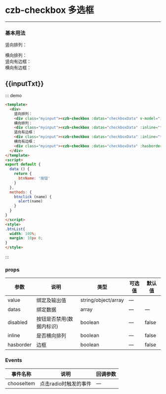 <script>
export default {
  data () {
    return {
      inputTxt: '',
      btnName: '按钮',
      checkboxData: [
        {key: 0, value: 'checkbox按钮1', isChoosed:true},
        {key: 1, value: 'checkbox按钮2'},
        {key: 2, value: 'checkbox按钮3'},
        {key: 3, value: 'checkbox按钮4'},
        {key: 4, value: 'checkbox按钮5', disabled: true}
      ]
    }
  },
  methods: {
    btnclick (name) {
      alert(name)
    },
    chooseItem (item) {
      console.log(item)
    }
  }
}
</script>
<style>
.btnList{
  width: 100%;
  margin: 10px 0;
}
.buttoninline{
  display:inline-block;
}
</style>
# czb-checkbox 多选框
----
### 基本用法
竖向排列：
<div class="myinput"><czb-checkbox :datas="checkboxData" v-model="inputTxt"></czb-checkbox></div>
横向排列：
<div class="myinput"><czb-checkbox :datas="checkboxData" :inline="true" v-model="inputTxt"></czb-checkbox></div>
竖向有边框：
<div class="myinput"><czb-checkbox :datas="checkboxData" :inline="true" :hasborder="true" v-model="inputTxt"></czb-checkbox></div>
横向有边框：
<div class="myinput"><czb-checkbox :datas="checkboxData" :hasborder="true" @chooseItem="chooseItem" v-model="inputTxt"></czb-checkbox></div>

## {{inputTxt}}
::: demo
```html
<template>
  <div>
    竖向排列：
    <div class="myinput"><czb-checkbox :datas="checkboxData" v-model="inputTxt"></czb-checkbox></div>
    横向排列：
    <div class="myinput"><czb-checkbox :datas="checkboxData" :inline="true" v-model="inputTxt"></czb-checkbox></div>
    竖向有边框：
    <div class="myinput"><czb-checkbox :datas="checkboxData" :inline="true" :hasborder="true" v-model="inputTxt"></czb-checkbox></div>
    横向有边框：
    <div class="myinput"><czb-checkbox :datas="checkboxData" :hasborder="true" @chooseItem="chooseItem" v-model="inputTxt"></czb-checkbox></div>
  </div>
</template>
<script>
export default {
  data () {
    return {
      btnName: '按钮'
    }
  },
  methods: {
    btnclick (name) {
      alert(name)
    }
  }
}
</script>
<style>
.btnList{
  width: 100%;
  margin: 10px 0;
}
</style>
```
:::
### props
| 参数      | 说明                                 | 类型      | 可选值       | 默认值   |
|---------- |------------------------------------ |---------- |------------- |-------- |
|value	  | 绑定及输出值    |	string/object/array   | —   ||
|datas	  | 绑定数据    |	array   | —   |—|
|disabled	    | 按钮是否禁用(数据内标识)    |	boolean   | —   |false |
|inline	  | 是否横向排列    |	boolean   | —   |false |
|hasborder	    | 边框   |	boolean   | —   |false|
### Events
| 事件名称      | 说明       | 回调参数   |
|------------- |----------- |---------  |
|chooseItem    |点击radio时触发的事件| —  |
